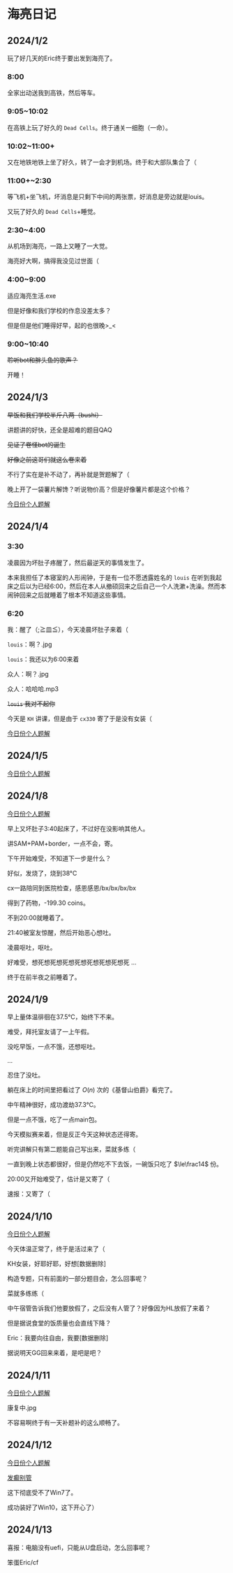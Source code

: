 # 海亮日记

## 2024/1/2

玩了好几天的Eric终于要出发到海亮了。

### 8:00

全家出动送我到高铁，然后等车。

### 9:05~10:02

在高铁上玩了好久的 `Dead Cells`。终于通关一细胞（一命）。

### 10:02~11:00+

又在地铁地铁上坐了好久，转了一会才到机场。终于和大部队集合了（

### 11:00+~2:30

等飞机+坐飞机，坏消息是只剩下中间的两张票，好消息是旁边就是louis。

又玩了好久的 `Dead Cells`+睡觉。

### 2:30~4:00

从机场到海亮，一路上又睡了一大觉。

海亮好大啊，搞得我没见过世面（

### 4:00~9:00

适应海亮生活.exe

但是好像和我们学校的作息没差太多？

但是但是他们睡得好早，起的也很晚>_<

### 9:00~10:40

~~聆听bot和胖头鱼的歌声？~~

开睡！

## 2024/1/3

~~早饭和我们学校半斤八两（bushi）~~

讲题讲的好快，还全是超难的题目QAQ

~~见证了卷怪bot的诞生~~

~~好像之前这哥们就这么卷来着~~

不行了实在是补不动了，再补就是贺题解了（

晚上开了一袋薯片解馋？听说物价高？但是好像薯片都是这个价格？

[今日份个人题解](https://www.cnblogs.com/Call-me-Eric/p/17943089)

## 2024/1/4

### 3:30

凌晨因为坏肚子疼醒了，然后最逆天的事情发生了。

本来我担任了本寝室的人形闹钟，于是有一位不愿透露姓名的 `louis` 在听到我起床之后以为已经6:00，然后在本人从撤硕回来之后自己一个人洗漱+洗澡。然而本闹钟回来之后就睡着了根本不知道这些事情。

### 6:20

我：醒了（;≧皿≦），今天凌晨坏肚子来着（

`louis`：啊？.jpg

`louis`：我还以为6:00来着

众人：啊？.jpg

众人：哈哈哈.mp3

~~`louis` 我对不起你~~

今天是 `KH` 讲课，但是由于 `cx330` 寄了于是没有女装（

[今日份个人题解](https://www.cnblogs.com/Call-me-Eric/p/17944466)

## 2024/1/5

[今日份个人题解](https://www.cnblogs.com/Call-me-Eric/p/17946515)

## 2024/1/8

[今日份个人题解](https://www.cnblogs.com/Call-me-Eric/p/17952744)

早上又坏肚子3:40起床了，不过好在没影响其他人。

讲SAM+PAM+border，一点不会，寄。

下午开始难受，不知道下一步是什么？

好似，发烧了，烧到38°C

cx一路陪同到医院检查，感恩感恩/bx/bx/bx/bx

得到了药物，-199.30 coins。

不到20:00就睡着了。

21:40被室友惊醒，然后开始恶心想吐。

凌晨呕吐，呕吐。

好难受，想死想死想死想死想死想死想死想死 $\dots$

终于在前半夜之前睡着了。

## 2024/1/9

早上量体温徘徊在37.5°C，始终下不来。

难受，拜托室友请了一上午假。

没吃早饭，一点不饿，还想呕吐。

$\dots$

忍住了没吐。

躺在床上的时间里把看过了 $O(n)$ 次的《基督山伯爵》看完了。

中午精神很好，成功渡劫37.3°C。

但是一点不饿，吃了一点main包。

今天模拟赛来着，但是反正今天这种状态还得寄。

听完讲解只有第二题能自己写出来，菜就多练（

一直到晚上状态都很好，但是仍然吃不下去饭，一碗饭只吃了 $\le\frac14$ 份。

20:00又开始难受了，估计是又寄了（

速报：又寄了（

## 2024/1/10

[今日份个人题解](https://www.cnblogs.com/Call-me-Eric/p/17956394)

今天体温正常了，终于是活过来了（

KH女装，好耶好耶，好想[数据删除]

构造专题，只有前面的一部分题目会，怎么回事呢？

菜就多练练（

中午宿管告诉我们他要放假了，之后没有人管了？好像因为HL放假了来着？

但是据说食堂的饭质量也会直线下降？

Eric：我要向往自由，我要[数据删除]

据说明天GG回来来着，是吧是吧？

## 2024/1/11

[今日份个人题解](https://www.cnblogs.com/Call-me-Eric/p/17958656)

康复中.jpg

不容易啊终于有一天补题补的这么顺畅了。

## 2024/1/12

[今日份个人题解](https://www.cnblogs.com/Call-me-Eric/p/17958656)

[发癫别管](https://www.luogu.com.cn/blog/eri/hui-yi-sai-kao-post)

这下彻底受不了Win7了。

成功装好了Win10，这下开心了）

## 2024/1/13

喜报：电脑没有uefi，只能从U盘启动，怎么回事呢？

笨蛋Eric/cf
